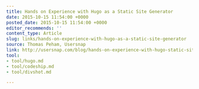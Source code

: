 ```yaml
---
title: Hands on Experience with Hugo as a Static Site Generator
date: 2015-10-15 11:54:00 +0000
posted_date: 2015-10-15 11:54:00 +0000
editor_recommends: ''
content_type: Article
slug: links/hands-on-experience-with-hugo-as-a-static-site-generator
source: Thomas Peham, Usersnap
link: http://usersnap.com/blog/hands-on-experience-with-hugo-static-site-generator/
tool:
- tool/hugo.md
- tool/codeship.md
- tool/divshot.md

---
```

